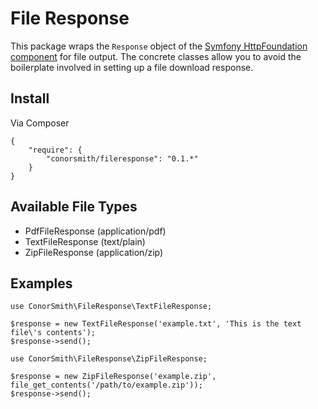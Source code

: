 # File Response

This package wraps the `Response` object of the [Symfony HttpFoundation component](http://symfony.com/doc/current/components/http_foundation/introduction.html) for file output. The concrete classes allow you to avoid the boilerplate involved in setting up a file download response.

## Install

Via Composer

```
{
    "require": {
        "conorsmith/fileresponse": "0.1.*"
    }
}
```

## Available File Types

* PdfFileResponse (application/pdf)
* TextFileResponse (text/plain)
* ZipFileResponse (application/zip)

## Examples

```
use ConorSmith\FileResponse\TextFileResponse;

$response = new TextFileResponse('example.txt', 'This is the text file\'s contents');
$response->send();
```

```
use ConorSmith\FileResponse\ZipFileResponse;

$response = new ZipFileResponse('example.zip', file_get_contents('/path/to/example.zip'));
$response->send();
```
